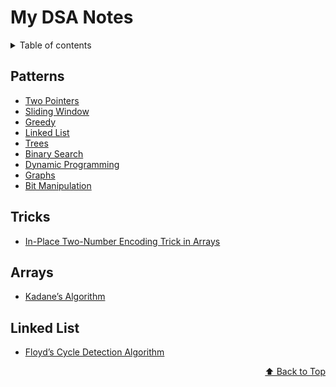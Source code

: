 <div id="top"></div>

# My DSA Notes

<details>
<summary>Table of contents</summary>

- [Patterns](#patterns)
-   [Tricks](#tricks)
-   [Arrays](#arrays)
-   [Linked List](#linked-list)

</details>

## Patterns
  - [Two Pointers](./Patterns/README.md#1-two-pointers)  
  - [Sliding Window](./Patterns/README.md#2-sliding-window)  
  - [Greedy](./Patterns/README.md#3-greedy)  
  - [Linked List](./Patterns/README.md#4-linked-list)  
  - [Trees](./Patterns/README.md#5-trees)  
  - [Binary Search](./Patterns/README.md#6-binary-search)  
  - [Dynamic Programming](./Patterns/README.md#7-dynamic-programming)  
  - [Graphs](./Patterns/README.md#8-graphs)  
  - [Bit Manipulation](./Patterns/README.md#9-bit-manipulation)

## Tricks
  - [In-Place Two-Number Encoding Trick in Arrays](./Tricks/README.md#in-place-two-number-encoding-trick-in-arrays)

## Arrays
  - [Kadane’s Algorithm](./Arrays/README.md#kadanes-algorithm)

## Linked List
  - [Floyd’s Cycle Detection Algorithm](./Linked%20List/README.md#floyd's-cycle-detection-algorithm)

<p align="right"><a href="#top">⬆️ Back to Top</a></p>
